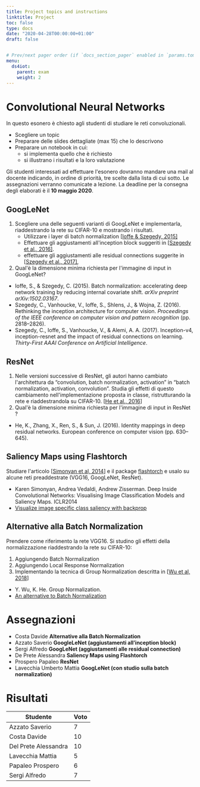 ```yaml
---
title: Project topics and instructions
linktitle: Project
toc: false
type: docs
date: "2020-04-28T00:00:00+01:00"
draft: false


# Prev/next pager order (if `docs_section_pager` enabled in `params.toml`)menu:
menu:
  ds4iot:
    parent: exam
    weight: 2
---
```


#  Convolutional Neural Networks

In questo esonero è chiesto agli studenti di studiare le reti convoluzionali. 

- Scegliere un topic
- Preparare delle slides dettagliate (max 15) che lo descrivono
- Preparare un notebook in cui: 
  - si implementa quello che è richiesto
  - si illustrano i  risultati e la loro valutazione

Gli studenti interessati ad effettuare l'esonero dovranno mandare una mail al docente indicando, in ordine di priorità, tre scelte dalla lista di cui sotto.
Le assegnazioni verranno comunicate a lezione. La deadline per la consegna degli elaborati è il **10 maggio 2020**.



## GoogLeNet

1. Scegliere una delle seguenti varianti di GoogLeNet e implementarla, riaddestrando la rete su CIFAR-10 e mostrando i risultati. 
   - Utilizzare i layer di batch normalization [[Ioffe & Szegedy, 2015\]](https://d2l.ai/chapter_references/zreferences.html#ioffe-szegedy-2015)
   - Effettuare gli aggiustamenti all'inception block suggeriti in [[Szegedy et al., 2016\]](https://d2l.ai/chapter_references/zreferences.html#szegedy-vanhoucke-ioffe-ea-2016).
   - effettuare gli aggiustamenti alle residual connections suggerite in [[Szegedy et al., 2017\]](https://d2l.ai/chapter_references/zreferences.html#szegedy-ioffe-vanhoucke-ea-2017),
2. Qual'è la dimensione minima richiesta per l'immagine di input in GoogLeNet?

- Ioffe, S., & Szegedy, C. (2015). Batch normalization: accelerating deep network training by reducing internal covariate shift. *arXiv preprint arXiv:1502.03167*.
- Szegedy, C., Vanhoucke, V., Ioffe, S., Shlens, J., & Wojna, Z. (2016). Rethinking the inception architecture for computer vision. *Proceedings of the IEEE conference on computer vision and pattern recognition* (pp. 2818–2826).
- Szegedy, C., Ioffe, S., Vanhoucke, V., & Alemi, A. A. (2017). Inception-v4, inception-resnet and the impact of residual connections on learning. *Thirty-First AAAI Conference on Artificial Intelligence*.



## ResNet

1. Nelle versioni successive di ResNet, gli autori hanno cambiato l'architettura da “convolution, batch normalization, activation” in “batch normalization, activation, convolution”. Studia gli effetti di questo cambiamento nell'implementazione proposta in classe, ristrutturando la rete e riaddestrandola su CIFAR-10. [[He et al., 2016](https://arxiv.org/abs/1603.05027)]
2. Qual'è la dimensione minima richiesta per l'immagine di input in ResNet ?

- He, K., Zhang, X., Ren, S., & Sun, J. (2016). Identity mappings in deep residual networks. European conference on computer vision (pp. 630–645).



## Saliency Maps using Flashtorch

Studiare l'articolo [[Simonyan et al, 2014](https://arxiv.org/pdf/1312.6034.pdf)] e il package [flashtorch](https://github.com/MisaOgura/flashtorch) e usalo su alcune reti preaddestrate (VGG16, GoogLeNet, ResNet).

- Karen Simonyan, Andrea Vedaldi, Andrew Zisserman. Deep Inside Convolutional Networks: Visualising Image Classification Models and Saliency Maps. ICLR2014
- [Visualize image specific class saliency with backprop](https://github.com/MisaOgura/flashtorch/blob/master/examples/visualize_saliency_with_backprop.ipynb)



## Alternative alla Batch Normalization

Prendere come riferimento la rete VGG16. Si studino gli effetti della normalizzazione riaddestrando la rete su CIFAR-10: 

1. Aggiungendo Batch Normalization
2. Aggiungendo Local Response Normalization
3. Implementando la tecnica di Group Normalization descritta in [[Wu et al, 2018](https://arxiv.org/pdf/1803.08494.pdf)]

- Y. Wu, K. He. Group Normalization. 
- [An alternative to Batch Normalization](https://towardsdatascience.com/an-alternative-to-batch-normalization-2cee9051e8bc)



#  Assegnazioni

- Costa Davide **Alternative alla Batch Normalization**
- Azzato Saverio **GoogleLeNet (aggiustamenti all’inception block)**
- Sergi Alfredo **GoogLeNet (aggiustamenti alle residual connection)**
- De Prete Alessandra **Saliency Maps using Flashtorch** 
- Prospero Papaleo **ResNet** 
- Lavecchia Umberto Mattia **GoogLeNet (con studio sulla batch normalization)**

# Risultati

| Studente             | Voto |
| -------------------- | ---- |
| Azzato Saverio       | 7    |
| Costa Davide         | 10   |
| Del Prete Alessandra | 10   |
| Lavecchia Mattia     | 5    |
| Papaleo Prospero     | 6    |
| Sergi Alfredo        | 7    |